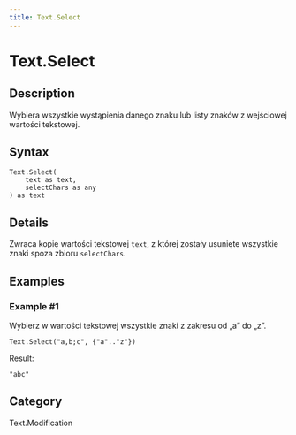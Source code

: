```yaml
---
title: Text.Select
---
```


# Text.Select


## Description

Wybiera wszystkie wystąpienia danego znaku lub listy znaków z wejściowej wartości tekstowej.


## Syntax

```powerquery
Text.Select(
    text as text,
    selectChars as any
) as text
```


## Details

Zwraca kopię wartości tekstowej <code>text</code>, z której zostały usunięte wszystkie znaki spoza zbioru <code>selectChars</code>.  


## Examples

### Example #1 
Wybierz w wartości tekstowej wszystkie znaki z zakresu od „a” do „z”.
```powerquery
Text.Select("a,b;c", {"a".."z"})
```

Result: 
```powerquery
"abc"
```




## Category
Text.Modification
